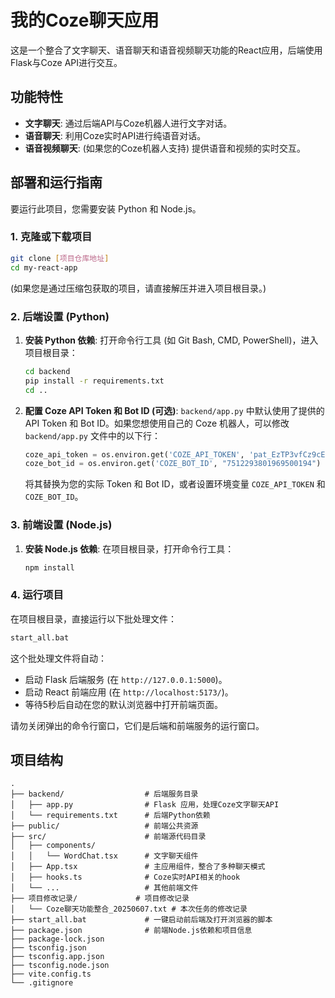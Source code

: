 # 我的Coze聊天应用

这是一个整合了文字聊天、语音聊天和语音视频聊天功能的React应用，后端使用Flask与Coze API进行交互。

## 功能特性

*   **文字聊天**: 通过后端API与Coze机器人进行文字对话。
*   **语音聊天**: 利用Coze实时API进行纯语音对话。
*   **语音视频聊天**: (如果您的Coze机器人支持) 提供语音和视频的实时交互。

## 部署和运行指南

要运行此项目，您需要安装 Python 和 Node.js。

### 1. 克隆或下载项目

```bash
git clone [项目仓库地址]
cd my-react-app
```
(如果您是通过压缩包获取的项目，请直接解压并进入项目根目录。)

### 2. 后端设置 (Python)

1.  **安装 Python 依赖**:
    打开命令行工具 (如 Git Bash, CMD, PowerShell)，进入项目根目录：
    ```bash
    cd backend
    pip install -r requirements.txt
    cd ..
    ```
2.  **配置 Coze API Token 和 Bot ID (可选)**:
    `backend/app.py` 中默认使用了提供的 API Token 和 Bot ID。如果您想使用自己的 Coze 机器人，可以修改 `backend/app.py` 文件中的以下行：
    ```python
    coze_api_token = os.environ.get('COZE_API_TOKEN', 'pat_EzTP3vfCz9cEyAnIoeWz7mhdMEYSk9pPV2BuuFcM7nKYA5Xtnw46Rp0RwFgF2KBk')
    coze_bot_id = os.environ.get('COZE_BOT_ID', "7512293801969500194")
    ```
    将其替换为您的实际 Token 和 Bot ID，或者设置环境变量 `COZE_API_TOKEN` 和 `COZE_BOT_ID`。

### 3. 前端设置 (Node.js)

1.  **安装 Node.js 依赖**:
    在项目根目录，打开命令行工具：
    ```bash
    npm install
    ```

### 4. 运行项目

在项目根目录，直接运行以下批处理文件：

```bash
start_all.bat
```

这个批处理文件将自动：
*   启动 Flask 后端服务 (在 `http://127.0.0.1:5000`)。
*   启动 React 前端应用 (在 `http://localhost:5173/`)。
*   等待5秒后自动在您的默认浏览器中打开前端页面。

请勿关闭弹出的命令行窗口，它们是后端和前端服务的运行窗口。

## 项目结构

```
.
├── backend/                  # 后端服务目录
│   ├── app.py                # Flask 应用，处理Coze文字聊天API
│   └── requirements.txt      # 后端Python依赖
├── public/                   # 前端公共资源
├── src/                      # 前端源代码目录
│   ├── components/
│   │   └── WordChat.tsx      # 文字聊天组件
│   ├── App.tsx               # 主应用组件，整合了多种聊天模式
│   ├── hooks.ts              # Coze实时API相关的hook
│   └── ...                   # 其他前端文件
├── 项目修改记录/             # 项目修改记录
│   └── Coze聊天功能整合_20250607.txt # 本次任务的修改记录
├── start_all.bat             # 一键启动前后端及打开浏览器的脚本
├── package.json              # 前端Node.js依赖和项目信息
├── package-lock.json
├── tsconfig.json
├── tsconfig.app.json
├── tsconfig.node.json
├── vite.config.ts
└── .gitignore
